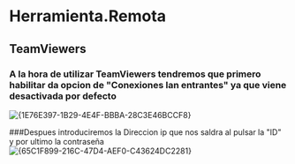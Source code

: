 # Herramienta.Remota
## TeamViewers
### A la hora de utilizar TeamViewers tendremos que primero habilitar da opcion de "Conexiones lan entrantes" ya que viene desactivada por defecto
 ![{1E76E397-1B29-4E4F-BBBA-28C3E46BCCF8}](https://github.com/user-attachments/assets/7da372a8-112b-4def-838c-a8ac07016510)



###Despues introduciremos la Direccion ip que nos saldra al pulsar la "ID" y por ultimo la contraseña
![{65C1F899-216C-47D4-AEF0-C43624DC2281}](https://github.com/user-attachments/assets/d124ca1a-31c2-415c-acdc-158ad01f2925)
